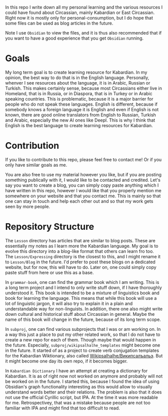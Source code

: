 In this repo I write down all my personal learning and the various resources I could have found about Circassian, mainly Kabardian or East Circassian. Right now it is mostly only for personal-consumption, but I do hope that some files can be used as blog articles in the future.

Note I use `Obsidian` to view the files, and it is thus also recommended that if you want to have a good experience that you get `Obsidian` running.

# Goals

My long term goal is to create learning resource for Kabardian. In my opinion, the best way to do that is in the English language. Personally, whenver I see resources about the language, it is in Arabic, Russian or Turkish. This makes certainly sense, because most Circassians either live in Homeland, that is in Russia, or  in Diaspora, that is in Turkey or in Arabic speaking countries. This is problematic, because it is a major barrier for people who do not speak these languages. English is different, because if somebody knows a foreign language it is English and even if English is not known, there are good online translators from English to Russian, Turkish and Arabic, especially the new AI ones like Deepl. This is why I think that English is the best language to create learning resources for Kabardian.

# Contribution

If you like to contribute to this repo, please feel free to contact me! Or if you only have similar goals as me.

You are also free to use my material however you like, but if you are posting something publically with it, I would like to be contacted and credited. Let's say you want to create a blog, you can simply copy paste anything which I have written in this repo, however I would like that you properly mention me somewhere on your website and that you contact me. This is mainly so that one can stay in touch and help each other out and so that my work gets seen by more people.


# Repository Structure
The `Lesson` directory has articles that are similar to blog posts. These are essentially my notes as I learn more the Kabardian language. My goal is to evolve this directory into a blog-like format that others can learn fro too. The `Lesson/Expressing` directory is the closest to this, and I might rename it to `Lesson/Blog` in the future. I'd prefer to post these blogs on a dedicated website, but for now, this will have to do. Later on, one could simply copy paste stuff from here or use this as a base.

In `grammar-book`, one can find the grammar book which I am writing. This is a long term project and I intend to only write stuff down, if I have thoroughly understood it. This book is intended to be a mixture of linguistics book and book for learning the language. This means that while this book will use a lot of linguistic jargon, it will also try to explain it in a plain and understandable way for non-linguists. In addition, there one also might write down cultural and historical stuff about Circassian in general. Maybe the name of this book will change in the future, because of its long term scope.

In `subproj`, one can find various subprojects that I was or am working on. In a way this just a place to put my other related work, so that I do not have to create a new repo for each of them. Though maybe that would happen in the future. Especially, `subproj/wikipsalhalhe_templates` might become one in the future. It started of as a project to create verb conjugation templates for the Kabardian Wiktionary, also called [Wikipsalhalhe/Википсалъальэ](https://kbd.wiktionary.org/). But it might become one day its own repo, if it becomes bigger.

In `Kabardian Dictionary` I have an attempt at creating a dictionary for Kabardian. It is as of right now not worked on anymore and probably will not be worked on in the future. I started this, because I found the idea of using Obsidian's graph functionality interesting as this would allow to visually understand words better and their relations. The problem is also that it does not use the official Cyrillic script, but IPA. At the time it was more readable for me. Retrospectivey, that was a mistake because people are not too familiar with IPA and might find that too difficult to read.

